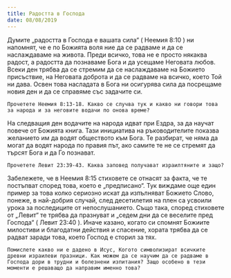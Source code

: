 ```yaml
---
title: Радостта в Господа
date: 08/08/2019
---
```


Думите „радостта в Господа е вашата сила“ ( Неемия 8:10 ) ни напомнят, че е по Божията воля ние да се радваме и да се наслаждаваме на живота. Преди всичко, това не е просто някаква радост, а радостта да познаваме Бога и да усещаме Неговата любов. Всеки ден трябва да се стремим да се наслаждаваме на Божието присъствие, на Неговата доброта и да се радваме на всичко, което Той ни дава. Освен това насладата в Бога ни осигурява сила да посрещаме новия ден и да се справяме със задачите си.

`Прочетете Неемия 8:13-18. Какво се случва тук и какво ни говори това за народа и за неговите водачи по онова време?`

На следващия ден водачите на народа идват при Ездра, за да научат повече от Божията книга. Тази инициатива на ръководителите показва желанието им да водят обществото към Бога. Те разбират, че няма да могат да водят народа по правия път, ако самите те не се стремят да търсят Бога и да Го познават.

`Прочетете Левит 23:39-43. Каква заповед получават израилтяните и защо?`

Забележете, че в Неемия 8:15 стиховете се отнасят за факта, че те постъпват според това, което е „предписано“. Тук виждаме още един пример за това колко сериозно искат да изпълняват Божието Слово, понеже, в най-добрия случай, след десетилетия на плен са усвоили урока за последиците от непослушанието. Също така, според стиховете от „Левит“ те трябва да празнуват и „седем дни да се веселите пред Господа“ ( Левит 23:40 ). Иначе казано, когато си спомнят Божиите милостиви и благодатни действия и спасение, хората трябва да се радват заради това, което Господ е сторил за тях.

`Помислете какво ни е дадено в Исус, Когото символизират всичките древни израилеви празници. Как можем да се научим да се радваме в Господа дори в трудни и болезнени изпитания? Защо особено в тези моменти е решаващо да направим именно това?`